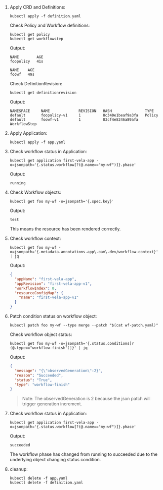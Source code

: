 1. Apply CRD and Definitions:

    ```
    kubectl apply -f definition.yaml
    ```

    Check Policy and Workflow definitions:

    ```
    kubectl get policy
    kubectl get workflowstep
    ```

    Output:
    ```
    NAME        AGE
    foopolicy   41s

    NAME    AGE
    foowf   49s
    ```

    Check DefinitionRevision:

    ```
    kubectl get definitionrevision
    ```

    Output:

    ```
    NAMESPACE     NAME             REVISION   HASH               TYPE
    default       foopolicy-v1     1          8c340e1beaf9a3fa   Policy
    default       foowf-v1         1          83cf4e8246a89afa   WorkflowStep
    ```

1. Apply Application:

    ```
    kubectl apply -f app.yaml
    ```

1. Check workflow status in Application:

    ```
    kubectl get application first-vela-app -o=jsonpath='{.status.workflow[?(@.name=="my-wf")]}.phase'
    ```

    Output:
    ```
    running
    ```

1. Check Workflow objects:

    ```
    kubectl get foo my-wf -o=jsonpath='{.spec.key}'
    ```

    Output:

    ```
    test
    ```

    This means the resource has been rendered correctly.

1. Check workflow context:

    ```
    kubectl get foo my-wf -o=jsonpath='{.metadata.annotations.app\.oam\.dev/workflow-context}' | jq
    ```

    Output:

    ```json
    {
      "appName": "first-vela-app",
      "appRevision": "first-vela-app-v1",
      "workflowIndex": 0,
      "resourceConfigMap": {
        "name": "first-vela-app-v1"
      }
    }
    ```

1. Patch condition status on workflow object:

    ```
    kubectl patch foo my-wf --type merge --patch "$(cat wf-patch.yaml)"
    ```

    Check workflow object status:

    ```
    kubectl get foo my-wf -o=jsonpath='{.status.conditions[?(@.type=="workflow-finish")]}' | jq
    ```

    Output:

    ```json
    {
      "message": "{\"observedGeneration\":2}",
      "reason": "Succeeded",
      "status": "True",
      "type": "workflow-finish"
    }
    ```

    > Note: The observedGeneration is 2 because the json patch will trigger generation increment.

1.  Check workflow status in Application:

    ```
    kubectl get application first-vela-app -o=jsonpath='{.status.workflow[?(@.name=="my-wf")]}.phase'
    ```

    Output:
    ```
    succeeded
    ```

    The workflow phase has changed from running to succeeded due to the underlying object changing status condition.

1. cleanup:

    ```
    kubectl delete -f app.yaml
    kubectl delete -f definition.yaml
    ```